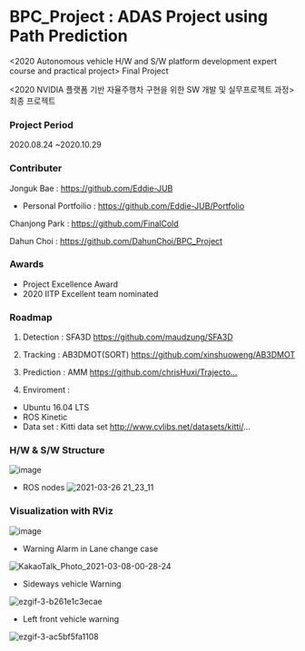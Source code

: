 
# BPC_Project : ADAS Project using Path Prediction

<2020 Autonomous vehicle H/W and S/W platform development expert course and practical project> Final Project

<2020 NVIDIA 플랫폼 기반 자율주행차 구현을 위한 SW 개발 및 실무프로젝트 과정> 최종 프로젝트



### Project Period

2020.08.24 ~2020.10.29

### Contributer 

Jonguk Bae : https://github.com/Eddie-JUB
- Personal Portfoilio : https://github.com/Eddie-JUB/Portfolio

Chanjong Park : https://github.com/FinalCold

Dahun Choi : https://github.com/DahunChoi/BPC_Project

### Awards

- Project Excellence Award
- 2020 IITP Excellent team nominated



### Roadmap
1. Detection : SFA3D
https://github.com/maudzung/SFA3D​

2. Tracking : AB3DMOT(SORT)
https://github.com/xinshuoweng/AB3DMOT​

3. Prediction : AMM
https://github.com/chrisHuxi/Trajecto...​

4. Enviroment : 
- Ubuntu 16.04 LTS
- ROS Kinetic
- Data set : Kitti data set
http://www.cvlibs.net/datasets/kitti/...


### H/W & S/W Structure
![image](https://user-images.githubusercontent.com/71426994/112786632-ab16fc00-9091-11eb-89b5-192387fe8c2a.png)

- ROS nodes
![2021-03-26 21_23_11](https://user-images.githubusercontent.com/71426994/112786773-f29d8800-9091-11eb-9b99-1b94362fc51f.gif)


### Visualization with RViz

![image](https://user-images.githubusercontent.com/71426994/112785613-596d7200-908f-11eb-9559-1e614711113b.png)


- Warning Alarm in Lane change case


![KakaoTalk_Photo_2021-03-08-00-28-24](https://user-images.githubusercontent.com/71426994/110245090-36c2ce80-7fa5-11eb-951a-48ceb6a8c16d.gif)



- Sideways vehicle Warning


![ezgif-3-b261e1c3ecae](https://user-images.githubusercontent.com/71426994/112948044-83e42b80-9172-11eb-9903-31686db5822d.gif)

- Left front vehicle warning


![ezgif-3-ac5bf5fa1108](https://user-images.githubusercontent.com/71426994/112948083-91011a80-9172-11eb-8e7f-f8130eb12ffe.gif)






